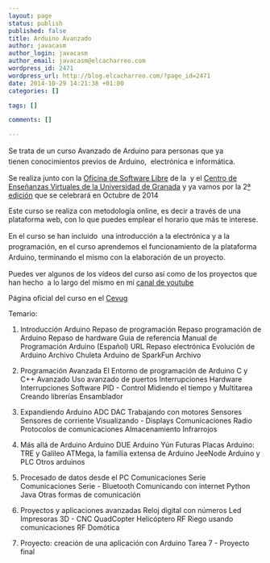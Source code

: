 ```yaml
--- 
layout: page
status: publish
published: false
title: Arduino Avanzado
author: javacasm
author_login: javacasm
author_email: javacasm@elcacharreo.com
wordpress_id: 2471
wordpress_url: http://blog.elcacharreo.com/?page_id=2471
date: 2014-10-29 14:21:38 +01:00
categories: []

tags: []

comments: []

---
```

<div class="post-bodycopy clearfix">

<span style="line-height: 1.5em;">Se trata de un curso Avanzado de Arduino para personas que ya tienen conocimientos previos de Arduino,  electrónica e informática.</span>

Se realiza junto con la <a href="http://osl.ugr.es">Oficina de Software Libre</a> de la  y el <a href="http://cevug.ugr.es">Centro de Enseñanzas Virtuales de la Universidad de Granada</a> y ya vamos por la 2<a href="http://blog.elcacharreo.com/2014/02/27/curso-online-basico-de-arduino-2014/">ª edición</a> que se celebrará en Octubre de 2014

Este curso se realiza con metodología online, es decir a través de una plataforma web, con lo que puedes emplear el horario que más te interese.

<span style="line-height: 1.5em;">En el curso se han incluido  una introducción a la electrónica y a la programación, en el curso aprendemos el funcionamiento de la plataforma Arduino, terminando el mismo con la elaboración de un proyecto.</span>

Puedes ver algunos de los vídeos del curso así como de los proyectos que han hecho  a lo largo del mismo en mi <a href="http://www.youtube.com/my_videos?o=U&amp;sq=is%3Apublic+arduino+curso">canal de youtube</a>

Página oficial del curso en el <a href="http://cevug.ugr.es/arduino_avanzado">Cevug</a>

Temario:

1. Introducción Arduino
	Repaso de programación
	Repaso programación de Arduino
	Repaso de hardware
	Guia de referencia Manual de Programación Arduino (Español) URL
	Repaso electrónica
	Evolución de Arduino Archivo
	Chuleta Arduino de SparkFun Archivo

2. Programación Avanzada
	El Entorno de programación de Arduino
	C y C++ Avanzado
	Uso avanzado de puertos
	Interrupciones Hardware
	Interrupciones Software
	PID - Control
	Midiendo el tiempo y Multitarea
	Creando librerías
	Ensamblador

3. Expandiendo Arduino
	ADC
	DAC
	Trabajando con motores
	Sensores
	Sensores de corriente
	Visualizando - Displays
	Comunicaciones Radio
	Protocolos de comunicaciones
	Almacenamiento
	Infrarrojos

4. Más allá de Arduino
	Arduino DUE
	Arduino Yún
	Futuras Placas Arduino: TRE y Galileo
	ATMega, la familia extensa de Arduino
	JeeNode
	Arduino y PLC
	Otros arduinos

5. Procesado de datos desde el PC
	Comunicaciones Serie
	Comunicaciones Serie - Bluetooth
	Comunicando con internet
	Python
	Java
	Otras formas de comunicación

6. Proyectos y aplicaciones avanzadas
	Reloj digital con números Led
	Impresoras 3D - CNC
	QuadCopter
	Helicóptero RF
	Riego usando comunicaciones RF
	Domótica

7. Proyecto: creación de una aplicación con Arduino
	Tarea 7 - Proyecto final

</div>

